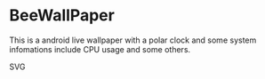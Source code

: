 # BeeWallPaper
This is a android live wallpaper with a polar clock and some system infomations include CPU usage and some others.

SVG

